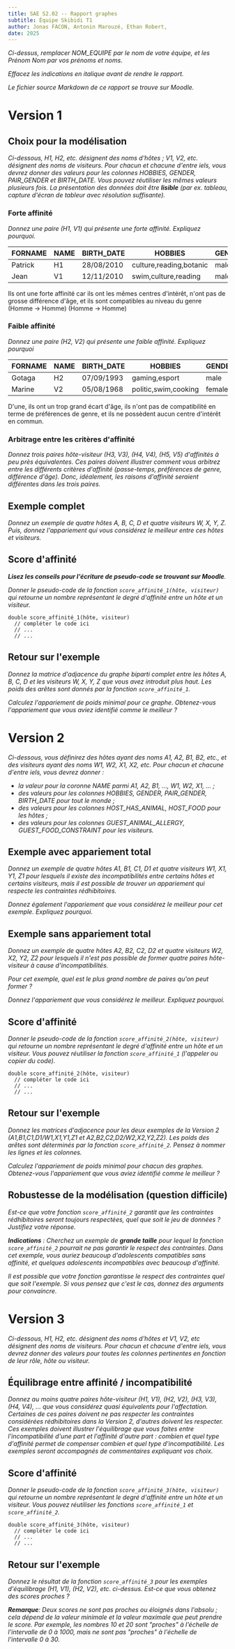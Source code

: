```yaml
---
title: SAE S2.02 -- Rapport graphes
subtitle: Équipe Skibidi T1
author: Jonas FACON, Antonin Marouzé, Ethan Robert, 
date: 2025
---
```


_Ci-dessus, remplacer NOM_EQUIPE par le nom de votre équipe, et les Prénom Nom par vos prénoms et noms._

_Effacez les indications en italique avant de rendre le rapport._

_Le fichier source Markdown de ce rapport se trouve sur Moodle._

# Version 1

## Choix pour la modélisation

_Ci-dessous, H1, H2, etc. désignent des noms d'hôtes ; V1, V2, etc. désignent des noms de visiteurs. Pour chacun et chacune d'entre iels, vous devrez donner des valeurs pour les colonnes HOBBIES, GENDER, PAIR_GENDER et BIRTH_DATE. Vous pouvez réutiliser les mêmes valeurs plusieurs fois. La présentation des données doit être **lisible** (par ex. tableau, capture d'écran de tableur avec résolution suffisante)._ 

### Forte affinité
_Donnez une paire (H1, V1) qui présente une forte affinité. Expliquez pourquoi._

| FORNAME | NAME | BIRTH_DATE | HOBBIES | GENDER | PAIR_GENDER |
|---|---|---|---|---|---|
| Patrick| H1 |28/08/2010 | culture,reading,botanic | male | male |
| Jean | V1 | 12/11/2010 | swim,culture,reading | male | male |

Ils ont une forte affinité car ils ont les mêmes centres d'intérêt, n'ont pas de grosse différence d'âge, et ils sont compatibles au niveau du genre (Homme -> Homme) (Homme -> Homme)

### Faible affinité
_Donnez une paire (H2, V2) qui présente une faible affinité. Expliquez pourquoi_

| FORNAME | NAME | BIRTH_DATE | HOBBIES | GENDER | PAIR_GENDER |
|---|---|---|---|---|---|
| Gotaga | H2 | 07/09/1993 | gaming,esport | male | male |
| Marine | V2 | 05/08/1968 | politic,swim,cooking | female | female |

D'une, ils ont un trop grand écart d'âge, ils n'ont pas de compatibilité en terme de préférences de genre, et ils ne possèdent aucun centre d'intérêt en commun.

### Arbitrage entre les critères d'affinité
_Donnez trois paires hôte-visiteur (H3, V3), (H4, V4), (H5, V5) d'affinités à peu près équivalentes. Ces paires doivent illustrer comment vous arbitrez entre les différents critères d'affinité (passe-temps, préférences de genre, différence d'âge). Donc, idéalement, les raisons d'affinité seraient différentes dans les trois paires._

## Exemple complet
_Donnez un exemple de quatre hôtes A, B, C, D et quatre visiteurs W, X, Y, Z. Puis, donnez l'appariement qui vous considérez le meilleur entre ces hôtes et visiteurs._

## Score d'affinité

_**Lisez les conseils pour l'écriture de pseudo-code se trouvant sur Moodle**._

_Donner le pseudo-code de la fonction `score_affinité_1(hôte, visiteur)` qui retourne un nombre représentant le degré d'affinité entre un hôte et un visiteur._

```
double score_affinité_1(hôte, visiteur) 
  // compléter le code ici
  // ...
  // ...
```

## Retour sur l'exemple

_Donnez la matrice d'adjacence du graphe biparti complet entre les hôtes A, B, C, D et les visiteurs W, X, Y, Z que vous avez introduit plus haut. Les poids des arêtes sont donnés par la fonction `score_affinité_1`._

_Calculez l'appariement de poids minimal pour ce graphe. Obtenez-vous l'appariement que vous aviez identifié comme le meilleur ?_



# Version 2

_Ci-dessous, vous définirez des hôtes ayant des noms A1, A2, B1, B2, etc., et des visiteurs ayant des noms W1, W2, X1, X2, etc. Pour chacun et chacune d'entre iels, vous devrez donner :_

- _la valeur pour la coronne NAME parmi A1, A2, B1, ..., W1, W2, X1, ... ;_
- _des valeurs pour les colonnes HOBBIES, GENDER, PAIR_GENDER, BIRTH_DATE pour tout le monde ;_
- _des valeurs pour les colonnes HOST_HAS_ANIMAL, HOST_FOOD pour les hôtes ;_
- _des valeurs pour les colonnes GUEST_ANIMAL_ALLERGY, GUEST_FOOD_CONSTRAINT pour les visiteurs._

## Exemple avec appariement total

_Donnez un exemple de quatre hôtes A1, B1, C1, D1 et quatre visiteurs W1, X1, Y1, Z1 pour lesquels il existe des incompatibilités entre certains hôtes et certains visiteurs, mais il est possible de trouver un appariement qui respecte les contraintes rédhibitoires._

_Donnez également l'appariement que vous considérez le meilleur pour cet exemple. Expliquez pourquoi._

## Exemple sans appariement total

_Donnez un exemple de quatre hôtes A2, B2, C2, D2 et quatre visiteurs W2, X2, Y2, Z2 pour lesquels il n'est pas possible de former quatre paires hôte-visiteur à cause d'incompatibilités._

_Pour cet exemple, quel est le plus grand nombre de paires qu'on peut former ?_

_Donnez l'appariement que vous considérez le meilleur. Expliquez pourquoi._

## Score d'affinité

_Donner le pseudo-code de la fonction `score_affinité_2(hôte, visiteur)` qui retourne un nombre représentant le degré d'affinité entre un hôte et un visiteur. Vous pouvez réutiliser la fonction `score_affinité_1` (l'appeler ou copier du code)._

```
double score_affinité_2(hôte, visiteur) 
  // compléter le code ici
  // ...
  // ...
```

## Retour sur l'exemple

_Donnez les matrices d'adjacence pour les deux exemples de la Version 2 (A1,B1,C1,D1/W1,X1,Y1,Z1 et A2,B2,C2,D2/W2,X2,Y2,Z2). Les poids des arêtes sont déterminés par la fonction `score_affinité_2`. Pensez à nommer les lignes et les colonnes._

_Calculez l'appariement de poids minimal pour chacun des graphes. Obtenez-vous l'appariement que vous aviez identifié comme le meilleur ?_

## Robustesse de la modélisation (question difficile)

_Est-ce que votre fonction `score_affinité_2` garantit que les contraintes rédhibitoires seront toujours respectées, quel que soit le jeu de données ? Justifiez votre réponse._

_**Indications** : Cherchez un exemple de **grande taille** pour lequel la fonction `score_affinité_2` pourrait ne pas garantir le respect des contraintes. Dans cet exemple, vous auriez beaucoup d'adolescents compatibles sans affinité, et quelques adolescents incompatibles avec beaucoup d'affinité._

_Il est possible que votre fonction garantisse le respect des contraintes quel que soit l'exemple. Si vous pensez que c'est le cas, donnez des arguments pour convaincre._ 



# Version 3

_Ci-dessous, H1, H2, etc. désignent des noms d'hôtes et V1, V2, etc désignent des noms de visiteurs. Pour chacun et chacune d'entre iels, vous devrez donner des valeurs pour toutes les colonnes pertinentes en fonction de leur rôle, hôte ou visiteur._

## Équilibrage entre affinité / incompatibilité

_Donnez au moins quatre paires hôte-visiteur (H1, V1), (H2, V2), (H3, V3), (H4, V4), ... que vous considérez quasi équivalents pour l'affectation. Certaines de ces paires doivent ne pas respecter les contraintes considérées rédhibitoires dans la Version 2, d'autres doivent les respecter. Ces exemples doivent illustrer l'équilibrage que vous faites entre l'incompatibilité d'une part et l'affinité d'autre part : combien et quel type d'affinité permet de compenser combien et quel type d'incompatibilité. Les exemples seront accompagnés de commentaires expliquant vos choix._

## Score d'affinité

_Donner le pseudo-code de la fonction `score_affinité_3(hôte, visiteur)` qui retourne un nombre représentant le degré d'affinité entre un hôte et un visiteur. Vous pouvez réutiliser les fonctions `score_affinité_1` et `score_affinité_2`._

```
double score_affinité_3(hôte, visiteur) 
  // compléter le code ici
  // ...
  // ...
```

## Retour sur l'exemple

_Donnez le résultat de la fonction `score_affinité_3` pour les exemples d'équilibrage (H1, V1), (H2, V2), etc. ci-dessus. Est-ce que vous obtenez des scores proches ?_ 

_**Remarque**: Deux scores ne sont pas proches ou éloignés dans l'absolu ; cela dépend de la valeur minimale et la valeur maximale que peut prendre le score. Par exemple, les nombres 10 et 20 sont "proches" à l'échelle de l'intervalle de 0 à 1000, mais ne sont pas "proches" à l'échelle de l'intervalle 0 à 30._


